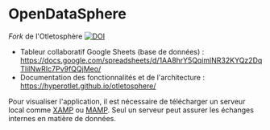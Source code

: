 # OpenDataSphere

*Fork* de l'Otletosphère [![DOI](https://zenodo.org/badge/268753837.svg)](https://zenodo.org/badge/latestdoi/268753837)

- Tableur collaboratif Google Sheets (base de données) : https://docs.google.com/spreadsheets/d/1AA8hrY5QqimlNR32KYQz2DqTlilNwRIc7Pv9fQQjMeo/
- Documentation des fonctionnalités et de l'architecture : https://hyperotlet.github.io/otletosphere/

Pour visualiser l'application, il est nécessaire de télécharger un serveur local comme [XAMP](https://www.apachefriends.org/fr/index.html) ou [MAMP](https://www.mamp.info/fr/). Seul un serveur peut assurer les échanges internes en matière de données.
